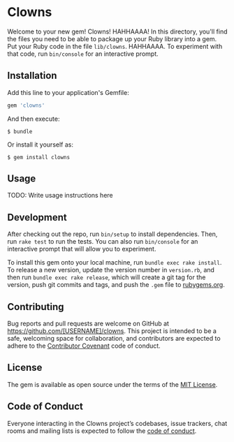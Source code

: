 # Clowns

Welcome to your new gem! Clowns! HAHHAAAA! In this directory, you'll find the files you need to be able to package up your Ruby library into a gem. Put your Ruby code in the file `lib/clowns`. HAHHAAAA. To experiment with that code, run `bin/console` for an interactive prompt.

## Installation

Add this line to your application's Gemfile:

```ruby
gem 'clowns'
```

And then execute:

    $ bundle

Or install it yourself as:

    $ gem install clowns

## Usage

TODO: Write usage instructions here

## Development

After checking out the repo, run `bin/setup` to install dependencies. Then, run `rake test` to run the tests. You can also run `bin/console` for an interactive prompt that will allow you to experiment.

To install this gem onto your local machine, run `bundle exec rake install`. To release a new version, update the version number in `version.rb`, and then run `bundle exec rake release`, which will create a git tag for the version, push git commits and tags, and push the `.gem` file to [rubygems.org](https://rubygems.org).

## Contributing

Bug reports and pull requests are welcome on GitHub at https://github.com/[USERNAME]/clowns. This project is intended to be a safe, welcoming space for collaboration, and contributors are expected to adhere to the [Contributor Covenant](http://contributor-covenant.org) code of conduct.

## License

The gem is available as open source under the terms of the [MIT License](https://opensource.org/licenses/MIT).

## Code of Conduct

Everyone interacting in the Clowns project’s codebases, issue trackers, chat rooms and mailing lists is expected to follow the [code of conduct](https://github.com/[USERNAME]/clowns/blob/master/CODE_OF_CONDUCT.md).
